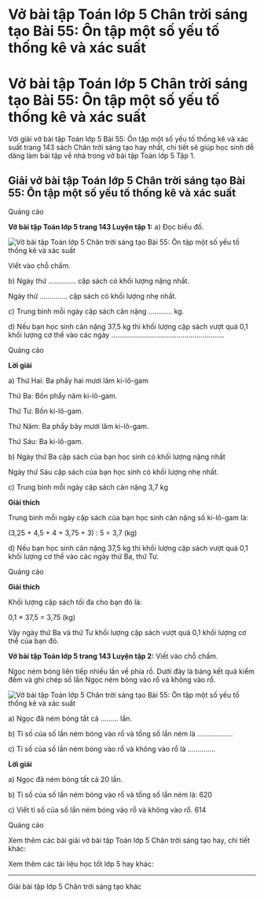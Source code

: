 # Vở bài tập Toán lớp 5 Chân trời sáng tạo Bài 55: Ôn tập một số yếu tố thống kê và xác suất

# Vở bài tập Toán lớp 5 Chân trời sáng tạo Bài 55: Ôn tập một số yếu tố thống kê và xác suất

Với giải vở bài tập Toán lớp 5 Bài 55: Ôn tập một số yếu tố thống kê và xác suất trang 143 sách Chân trời sáng tạo hay nhất, chi tiết sẽ giúp học sinh dễ dàng làm bài tập về nhà trong vở bài tập Toán lớp 5 Tập 1.

## Giải vở bài tập Toán lớp 5 Chân trời sáng tạo Bài 55: Ôn tập một số yếu tố thống kê và xác suất

Quảng cáo

**Vở bài tập Toán lớp 5 trang 143 Luyện tập 1:** a) Đọc biểu đồ.

![Vở bài tập Toán lớp 5 Chân trời sáng tạo Bài 55: Ôn tập một số yếu tố thống kê và xác suất](https://vietjack.com/vbt-toan-5-ct/images/bai-55-on-tap-mot-so-yeu-to-thong-ke-va-xac-suat.PNG)

Viết vào chỗ chấm.

b) Ngày thứ .............. cặp sách có khối lượng nặng nhất.

Ngày thứ .............. cặp sách có khối lượng nhẹ nhất.

c) Trung bình mỗi ngày cặp sách cân nặng ............ kg.

d) Nếu bạn học sinh cân nặng 37,5 kg thì khối lượng cặp sách vượt quá 0,1 khối lượng cơ thể vào các ngày .........................................................

Quảng cáo

**Lời giải**

a) Thứ Hai: Ba phẩy hai mươi lăm ki-lô-gam

Thứ Ba: Bốn phẩy năm ki-lô-gam.

Thứ Tư: Bốn ki-lô-gam.

Thứ Năm: Ba phẩy bảy mươi lăm ki-lô-gam.

Thứ Sáu: Ba ki-lô-gam.

b) Ngày thứ Ba cặp sách của bạn học sinh có khối lượng nặng nhất

Ngày thứ Sáu cặp sách của bạn học sinh có khối lượng nhẹ nhất.

c) Trung bình mỗi ngày cặp sách cân nặng 3,7 kg

**Giải thích**

Trung bình mỗi ngày cặp sách của bạn học sinh cân nặng số ki-lô-gam là:

(3,25 + 4,5 + 4 + 3,75 + 3) : 5 = 3,7 (kg)

d) Nếu bạn học sinh cân nặng 37,5 kg thì khối lượng cặp sách vượt quá 0,1 khối lượng cơ thể vào các ngày thứ Ba, thứ Tư.

Quảng cáo

**Giải thích**

Khối lượng cặp sách tối đa cho bạn đó là:

0,1 × 37,5 = 3,75 (kg)

Vậy ngày thứ Ba và thứ Tư khối lượng cặp sách vượt quá 0,1 khối lượng cơ thể của bạn đó.

**Vở bài tập Toán lớp 5 trang 143 Luyện tập 2:** Viết vào chỗ chấm.

Ngọc ném bóng liên tiếp nhiều lần về phía rồ. Dưới đây là bảng kết quả kiểm đếm và ghi chép số lần Ngọc ném bóng vào rổ và không vào rổ.

![Vở bài tập Toán lớp 5 Chân trời sáng tạo Bài 55: Ôn tập một số yếu tố thống kê và xác suất](https://vietjack.com/vbt-toan-5-ct/images/bai-55-on-tap-mot-so-yeu-to-thong-ke-va-xac-suat-1.PNG)

a) Ngọc đã ném bóng tất cả ......... lần.

b) Tỉ số của số lần ném bóng vào rổ và tổng số lần ném là ..................

c) Tỉ số của số lần ném bóng vào rổ và không vào rổ là ..............

**Lời giải**

a) Ngọc đã ném bóng tất cả 20 lần.

b) Tỉ số của số lần ném bóng vào rổ và tổng số lần ném là: 620

c) Viết tỉ số của số lần ném bóng vào rổ và không vào rổ. 614

Quảng cáo

Xem thêm các bài giải vở bài tập Toán lớp 5 Chân trời sáng tạo hay, chi tiết khác:

Xem thêm các tài liệu học tốt lớp 5 hay khác:

* * *

Giải bài tập lớp 5 Chân trời sáng tạo khác
